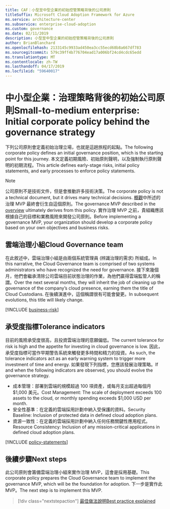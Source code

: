 ```yaml
---
title: CAF：小型至中型企業的初始控管策略背後的公司原則
titleSuffix: Microsoft Cloud Adoption Framework for Azure
ms.service: architecture-center
ms.subservice: enterprise-cloud-adoption
ms.custom: governance
ms.date: 02/11/2019
description: 小型至中型企業的初始控管策略背後的公司原則
author: BrianBlanchard
ms.openlocfilehash: 2133145c9933ad450ea3cc55ecd68b8a667df783
ms.sourcegitcommit: 579c39ff4b776704ead17a006bf24cd4cdc65edd
ms.translationtype: MT
ms.contentlocale: zh-TW
ms.lasthandoff: 04/17/2019
ms.locfileid: "59640017"
---
```

# <a name="small-to-medium-enterprise-initial-corporate-policy-behind-the-governance-strategy"></a><span data-ttu-id="483e9-103">中小型企業：治理策略背後的初始公司原則</span><span class="sxs-lookup"><span data-stu-id="483e9-103">Small-to-medium enterprise: Initial corporate policy behind the governance strategy</span></span>

<span data-ttu-id="483e9-104">下列公司原則會定義初始治理立場，也就是這趟旅程的起點。</span><span class="sxs-lookup"><span data-stu-id="483e9-104">The following corporate policy defines an initial governance position, which is the starting point for this journey.</span></span> <span data-ttu-id="483e9-105">本文定義初期風險、初始原則聲明，以及強制執行原則聲明的初期流程。</span><span class="sxs-lookup"><span data-stu-id="483e9-105">This article defines early-stage risks, initial policy statements, and early processes to enforce policy statements.</span></span>

> [!NOTE]
><span data-ttu-id="483e9-106">公司原則不是技術文件，但是會推動許多技術決策。</span><span class="sxs-lookup"><span data-stu-id="483e9-106">The corporate policy is not a technical document, but it drives many technical decisions.</span></span> <span data-ttu-id="483e9-107">[概觀](./overview.md)中所述的治理 MVP 最終會衍生自這個原則。</span><span class="sxs-lookup"><span data-stu-id="483e9-107">The governance MVP described in the [overview](./overview.md) ultimately derives from this policy.</span></span> <span data-ttu-id="483e9-108">實作治理 MVP 之前，貴組織應該根據自己的目標和業務風險來開發公司原則。</span><span class="sxs-lookup"><span data-stu-id="483e9-108">Before implementing a governance MVP, your organization should develop a corporate policy based on your own objectives and business risks.</span></span>

## <a name="cloud-governance-team"></a><span data-ttu-id="483e9-109">雲端治理小組</span><span class="sxs-lookup"><span data-stu-id="483e9-109">Cloud Governance team</span></span>

<span data-ttu-id="483e9-110">在此敘述中，雲端治理小組是由兩個系統管理員 (辨識治理的需求) 所組成。</span><span class="sxs-lookup"><span data-stu-id="483e9-110">In this narrative, the Cloud Governance team is comprised of two systems administrators who have recognized the need for governance.</span></span> <span data-ttu-id="483e9-111">接下來幾個月，他們會繼承清除公司雲端目前狀態治理的作業，為他們贏得雲端監管人的稱謂。</span><span class="sxs-lookup"><span data-stu-id="483e9-111">Over the next several months, they will inherit the job of cleaning up the governance of the company’s cloud presence, earning them the title of Cloud Custodians.</span></span> <span data-ttu-id="483e9-112">在後續演進中，這個稱謂很有可能會變更。</span><span class="sxs-lookup"><span data-stu-id="483e9-112">In subsequent evolutions, this title will likely change.</span></span>

[!INCLUDE [business-risk](../../../../../includes/cloud-adoption/governance/business-risks.md)]

## <a name="tolerance-indicators"></a><span data-ttu-id="483e9-113">承受度指標</span><span class="sxs-lookup"><span data-stu-id="483e9-113">Tolerance indicators</span></span>

<span data-ttu-id="483e9-114">目前的風險承受度很高，且投資雲端治理的意願偏低。</span><span class="sxs-lookup"><span data-stu-id="483e9-114">The current tolerance for risk is high and the appetite for investing in cloud governance is low.</span></span> <span data-ttu-id="483e9-115">因此，承受度指標可當作早期警告系統來觸發更多時間和精力的投資。</span><span class="sxs-lookup"><span data-stu-id="483e9-115">As such, the tolerance indicators act as an early warning system to trigger more investment of time and energy.</span></span> <span data-ttu-id="483e9-116">如果發現下列指標，您應該發展治理策略。</span><span class="sxs-lookup"><span data-stu-id="483e9-116">If and when the following indicators are observed, you should evolve the governance strategy.</span></span>

- <span data-ttu-id="483e9-117">成本管理：部署到雲端的規模超過 100 項資產，或每月支出超過每個月 $1,000 美元。</span><span class="sxs-lookup"><span data-stu-id="483e9-117">Cost Management: The scale of deployment exceeds 100 assets to the cloud, or monthly spending exceeds $1,000 USD per month.</span></span>
- <span data-ttu-id="483e9-118">安全性基準：在定義的雲端採用計劃中納入受保護的資料。</span><span class="sxs-lookup"><span data-stu-id="483e9-118">Security Baseline: Inclusion of protected data in defined cloud adoption plans.</span></span>
- <span data-ttu-id="483e9-119">資源一致性：在定義的雲端採用計劃中納入任何任務關鍵性應用程式。</span><span class="sxs-lookup"><span data-stu-id="483e9-119">Resource Consistency: Inclusion of any mission-critical applications in defined cloud adoption plans.</span></span>

[!INCLUDE [policy-statements](../../../../../includes/cloud-adoption/governance/policy-statements.md)]

## <a name="next-steps"></a><span data-ttu-id="483e9-120">後續步驟</span><span class="sxs-lookup"><span data-stu-id="483e9-120">Next steps</span></span>

<span data-ttu-id="483e9-121">此公司原則會籌備雲端治理小組來實作治理 MVP，這會是採用基礎。</span><span class="sxs-lookup"><span data-stu-id="483e9-121">This corporate policy prepares the Cloud Governance team to implement the governance MVP, which will be the foundation for adoption.</span></span> <span data-ttu-id="483e9-122">下一步是實作此 MVP。</span><span class="sxs-lookup"><span data-stu-id="483e9-122">The next step is to implement this MVP.</span></span>

> [!div class="nextstepaction"]
> [<span data-ttu-id="483e9-123">最佳做法說明</span><span class="sxs-lookup"><span data-stu-id="483e9-123">Best practice explained</span></span>](./best-practice-explained.md)